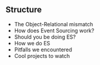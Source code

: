 ## Structure

- The Object-Relational mismatch
- How does Event Sourcing work?
- Should you be doing ES?
- How we do ES
- Pitfalls we encountered
- Cool projects to watch
